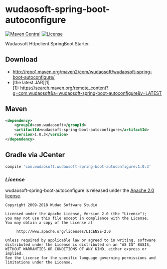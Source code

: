 # wudaosoft-spring-boot-autoconfigure
[![Maven Central](https://maven-badges.herokuapp.com/maven-central/com.wudaosoft/wudaosoft-spring-boot-autoconfigure/badge.svg)](https://maven-badges.herokuapp.com/maven-central/com.wudaosoft/wudaosoft-spring-boot-autoconfigure/)
[![License](https://img.shields.io/badge/license-Apache%202-4EB1BA.svg)](https://www.apache.org/licenses/LICENSE-2.0.html)

Wudaosoft Httpclient SpringBoot Starter.

## Download

- http://repo1.maven.org/maven2/com/wudaosoft/wudaosoft-spring-boot-autoconfigure/  
- [the latest JAR][1]  
[1]: https://search.maven.org/remote_content?g=com.wudaosoft&a=wudaosoft-spring-boot-autoconfigure&v=LATEST

## Maven

```xml
<dependency>
    <groupId>com.wudaosoft</groupId>
    <artifactId>wudaosoft-spring-boot-autoconfigure</artifactId>
    <version>1.0.3</version>
</dependency>
```
## Gradle via JCenter

``` groovy
compile 'com.wudaosoft:wudaosoft-spring-boot-autoconfigure:1.0.3'
```
### *License*

wudaosoft-spring-boot-autoconfigure is released under the [Apache 2.0 license](../LICENSE).

```
Copyright 2009-2018 Wudao Software Studio

Licensed under the Apache License, Version 2.0 (the "License");
you may not use this file except in compliance with the License.
You may obtain a copy of the License at

     http://www.apache.org/licenses/LICENSE-2.0

Unless required by applicable law or agreed to in writing, software
distributed under the License is distributed on an "AS IS" BASIS,
WITHOUT WARRANTIES OR CONDITIONS OF ANY KIND, either express or implied.
See the License for the specific language governing permissions and
limitations under the License.
```
